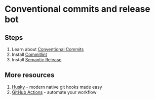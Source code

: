 # Conventional commits and release bot

## Steps

1. Learn about [Conventional Commits](https://www.conventionalcommits.org/en/v1.0.0/)
2. Install [Commitlint](https://github.com/conventional-changelog/commitlint)
3. Install [Semantic Release](https://github.com/semantic-release/semantic-release)

## More resources

1. [Husky](https://typicode.github.io/husky/#/?id=manual) - modern native git hooks made easy
2. [GitHub Actions](https://github.com/features/actions) - automate your workflow
